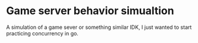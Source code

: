 # Game server behavior simualtion
A simulation of a game sever or something similar IDK, I just wanted to start practicing concurrency in go.

